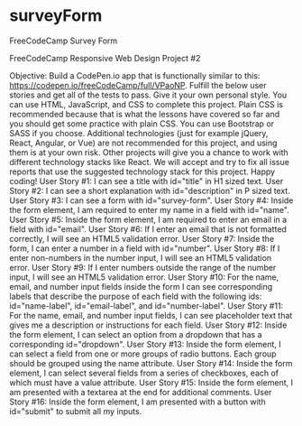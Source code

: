 # surveyForm
FreeCodeCamp Survey Form

FreeCodeCamp Responsive Web Design Project #2

Objective: Build a CodePen.io app that is functionally similar to this: https://codepen.io/freeCodeCamp/full/VPaoNP.
Fulfill the below user stories and get all of the tests to pass. Give it your own personal style.
You can use HTML, JavaScript, and CSS to complete this project. Plain CSS is recommended because that is what the lessons have covered so far and you should get some practice with plain CSS. You can use Bootstrap or SASS if you choose. Additional technologies (just for example jQuery, React, Angular, or Vue) are not recommended for this project, and using them is at your own risk. Other projects will give you a chance to work with different technology stacks like React. We will accept and try to fix all issue reports that use the suggested technology stack for this project. Happy coding!
User Story #1: I can see a title with id="title" in H1 sized text.
User Story #2: I can see a short explanation with id="description" in P sized text.
User Story #3: I can see a form with id="survey-form".
User Story #4: Inside the form element, I am required to enter my name in a field with id="name".
User Story #5: Inside the form element, I am required to enter an email in a field with id="email".
User Story #6: If I enter an email that is not formatted correctly, I will see an HTML5 validation error.
User Story #7: Inside the form, I can enter a number in a field with id="number".
User Story #8: If I enter non-numbers in the number input, I will see an HTML5 validation error.
User Story #9: If I enter numbers outside the range of the number input, I will see an HTML5 validation error.
User Story #10: For the name, email, and number input fields inside the form I can see corresponding labels that describe the purpose of each field with the following ids: id="name-label", id="email-label", and id="number-label".
User Story #11: For the name, email, and number input fields, I can see placeholder text that gives me a description or instructions for each field.
User Story #12: Inside the form element, I can select an option from a dropdown that has a corresponding id="dropdown".
User Story #13: Inside the form element, I can select a field from one or more groups of radio buttons. Each group should be grouped using the name attribute.
User Story #14: Inside the form element, I can select several fields from a series of checkboxes, each of which must have a value attribute.
User Story #15: Inside the form element, I am presented with a textarea at the end for additional comments.
User Story #16: Inside the form element, I am presented with a button with id="submit" to submit all my inputs.
